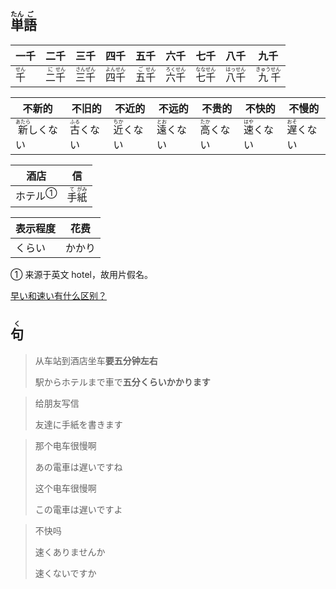 ## <ruby>単<rt>たん</rt>語<rt>ご</rt></ruby>

| 一千                        | 二千                                   | 三千                                    | 四千                                    | 五千                                   | 六千                                    | 七千                                    | 八千                                    | 九千                                     |
| ------------------------- | ------------------------------------ | ------------------------------------- | ------------------------------------- | ------------------------------------ | ------------------------------------- | ------------------------------------- | ------------------------------------- | -------------------------------------- |
| <ruby>千<rt>せん</rt></ruby> | <ruby>二<rt>に</rt>千<rt>せん</rt></ruby> | <ruby>三<rt>さん</rt>千<rt>ぜん</rt></ruby> | <ruby>四<rt>よん</rt>千<rt>せん</rt></ruby> | <ruby>五<rt>ご</rt>千<rt>せん</rt></ruby> | <ruby>六<rt>ろく</rt>千<rt>せん</rt></ruby> | <ruby>七<rt>なな</rt>千<rt>せん</rt></ruby> | <ruby>八<rt>はっ</rt>千<rt>せん</rt></ruby> | <ruby>九<rt>きゅう</rt>千<rt>せん</rt></ruby> |

| 不新的                                 | 不旧的                             | 不近的                             | 不远的                             | 不贵的                             | 不快的                             | 不慢的                             |
| -------------------------------------- | ---------------------------------- | ---------------------------------- | ---------------------------------- | ---------------------------------- | ---------------------------------- | ---------------------------------- |
| <ruby>新<rt>あたら</rt>しくない</ruby> | <ruby>古<rt>ふる</rt>くない</ruby> | <ruby>近<rt>ちか</rt>くない</ruby> | <ruby>遠<rt>とお</rt>くない</ruby> | <ruby>高<rt>たか</rt>くない</ruby> | <ruby>速<rt>はや</rt>くない</ruby> | <ruby>遅<rt>おそ</rt>くない</ruby> |

| 酒店                     | 信                                    |
| ---------------------- | ------------------------------------ |
| <a>ホテル</a><sup>①</sup> | <ruby>手<rt>て</rt>紙<rt>がみ</rt></ruby> |

| 表示程度 | 花费  |
| ---- | --- |
| くらい  | かかり |

① 来源于英文 hotel，故用片假名。

[早い和速い有什么区别？](https://zhuanlan.zhihu.com/p/58270120 '知乎：早い和速い有什么区别？')



## <ruby>句<rt>く</rt></ruby>

> 从车站到酒店坐车**要五分钟左右**
> 
> 駅からホテルまで車で**五分くらいかかります**

> 给朋友写信
> 
> 友達に手紙を書きます

> 那个电车很慢啊
> 
> あの電車は遅いですね
> 
> 这个电车很慢啊
> 
> この電車は遅いですよ

> 不快吗
>
> 速くありませんか
>
> 速くないですか
